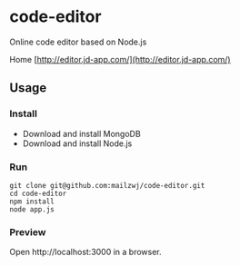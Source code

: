 code-editor
===========

Online code editor based on Node.js

Home [http://editor.jd-app.com/](http://editor.jd-app.com/)

## Usage

### Install

* Download and install MongoDB
* Download and install Node.js

### Run

```
git clone git@github.com:mailzwj/code-editor.git
cd code-editor
npm install
node app.js
```

### Preview

Open http://localhost:3000 in a browser.

